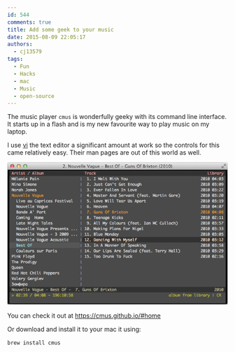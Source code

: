```yaml
---
id: 544
comments: true
title: Add some geek to your music
date: 2015-08-09 22:05:17
authors:
  - cj13579
tags:
  - Fun
  - Hacks
  - mac
  - Music
  - open-source
---
```

The music player `cmus` is wonderfully geeky with its command line interface. It starts up in a flash and is my new favourite way to play music on my laptop.<!-- more -->

I use <a href="https://en.wikipedia.org/wiki/Vi" target="_blank">vi</a> the text editor a significant amount at work so the controls for this came relatively easy. Their man pages are out of this world as well.

![](../assets/cmus-2.4.3-osx.png)

You can check it out at https://cmus.github.io/#home

Or download and install it to your mac it using:

```
brew install cmus
```
